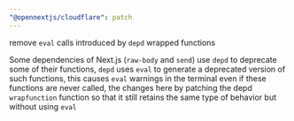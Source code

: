 ```yaml
---
"@opennextjs/cloudflare": patch
---
```


remove `eval` calls introduced by `depd` wrapped functions

Some dependencies of Next.js (`raw-body` and `send`) use `depd` to deprecate some of their functions,
`depd` uses `eval` to generate a deprecated version of such functions, this causes `eval` warnings in
the terminal even if these functions are never called, the changes here by patching the depd `wrapfunction`
function so that it still retains the same type of behavior but without using `eval`
